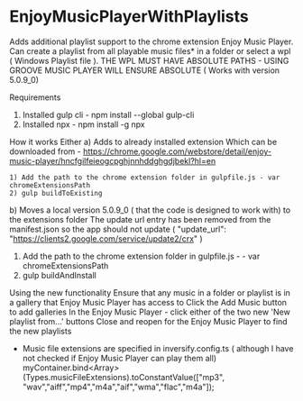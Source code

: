 # EnjoyMusicPlayerWithPlaylists
Adds additional playlist support to the chrome extension Enjoy Music Player.  Can create a playlist from all playable music files* in a folder or select a wpl ( Windows Playlist file ).
THE WPL MUST HAVE ABSOLUTE PATHS - USING GROOVE MUSIC PLAYER WILL ENSURE ABSOLUTE
( Works with version 5.0.9_0)

Requirements
1) Installed gulp cli - npm install --global gulp-cli
2) Installed npx - npm install -g npx


How it works
Either
a) Adds to already installed extension
    Which can be downloaded from - https://chrome.google.com/webstore/detail/enjoy-music-player/hncfgilfeieogcpghjnnhddghgdjbekl?hl=en

    1) Add the path to the chrome extension folder in gulpfile.js - var chromeExtensionsPath
    2) gulp buildToExisting


b) Moves a local version 5.0.9_0 ( that the code is designed to work with) to the extensions folder
   The update url entry has been removed from the manifest.json so the app should not update
   ( "update_url": "https://clients2.google.com/service/update2/crx" )

   1) Add the path to the chrome extension folder in gulpfile.js - - var chromeExtensionsPath
   2) gulp buildAndInstall

Using the new functionality
    Ensure that any music in a folder or playlist is in a gallery that Enjoy Music Player has access to
        Click the Add Music button to add galleries
    In the Enjoy Music Player - click either of the two new 'New playlist from...' buttons
    Close and reopen for the Enjoy Music Player to find the new playlists

* Music file extensions are specified in inversify.config.ts ( although I have not checked if Enjoy Music Player can play them all)
myContainer.bind<Array<string>>(Types.musicFileExtensions).toConstantValue(["mp3", "wav","aiff","mp4","m4a","aif","wma","flac","m4a"]);

